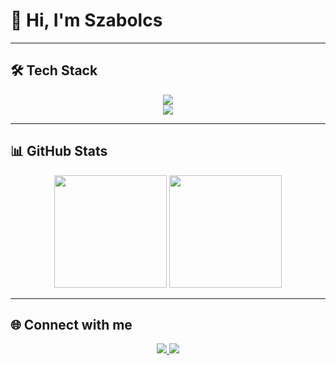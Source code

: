 # 👋 Hi, I'm Szabolcs  
---

## 🛠️ Tech Stack  

<p align="center">
  <!-- Languages -->
  <img src="https://skillicons.dev/icons?i=html,css,js,php,python,java,c,cpp,cs,lua,nodejs,mysql,sqlite.assembly" />
  <br>
  <img src="https://skillicons.dev/icons?i=git,github,vscode,visualstudio" />
</p>

---

## 📊 GitHub Stats  

<p align="center">
  <img src="https://github-readme-stats.vercel.app/api?username=bszabi05&show_icons=true&theme=tokyonight" height="180em" />
  <img src="https://github-readme-stats.vercel.app/api/top-langs/?username=bszabi05&layout=compact&theme=tokyonight" height="180em" />
</p>

---

## 🌐 Connect with me  

<p align="center">
  <a href="https://github.com/bszabi05">
    <img src="https://img.shields.io/badge/GitHub-%2312100E.svg?&style=for-the-badge&logo=github&logoColor=white"/>
  </a>
  <a href="https://www.linkedin.com/in/bszabi05/">
    <img src="https://img.shields.io/badge/LinkedIn-%230A66C2.svg?&style=for-the-badge&logo=linkedin&logoColor=white"/>
  </a>
</p>
